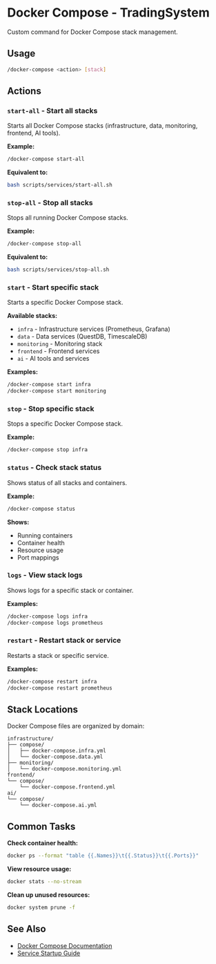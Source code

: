 # Docker Compose - TradingSystem

Custom command for Docker Compose stack management.

## Usage

```bash
/docker-compose <action> [stack]
```

## Actions

### `start-all` - Start all stacks
Starts all Docker Compose stacks (infrastructure, data, monitoring, frontend, AI tools).

**Example:**
```bash
/docker-compose start-all
```

**Equivalent to:**
```bash
bash scripts/services/start-all.sh
```

### `stop-all` - Stop all stacks
Stops all running Docker Compose stacks.

**Example:**
```bash
/docker-compose stop-all
```

**Equivalent to:**
```bash
bash scripts/services/stop-all.sh
```

### `start` - Start specific stack
Starts a specific Docker Compose stack.

**Available stacks:**
- `infra` - Infrastructure services (Prometheus, Grafana)
- `data` - Data services (QuestDB, TimescaleDB)
- `monitoring` - Monitoring stack
- `frontend` - Frontend services
- `ai` - AI tools and services

**Examples:**
```bash
/docker-compose start infra
/docker-compose start monitoring
```

### `stop` - Stop specific stack
Stops a specific Docker Compose stack.

**Example:**
```bash
/docker-compose stop infra
```

### `status` - Check stack status
Shows status of all stacks and containers.

**Example:**
```bash
/docker-compose status
```

**Shows:**
- Running containers
- Container health
- Resource usage
- Port mappings

### `logs` - View stack logs
Shows logs for a specific stack or container.

**Examples:**
```bash
/docker-compose logs infra
/docker-compose logs prometheus
```

### `restart` - Restart stack or service
Restarts a stack or specific service.

**Examples:**
```bash
/docker-compose restart infra
/docker-compose restart prometheus
```

## Stack Locations

Docker Compose files are organized by domain:

```
infrastructure/
├── compose/
│   ├── docker-compose.infra.yml
│   └── docker-compose.data.yml
├── monitoring/
│   └── docker-compose.monitoring.yml
frontend/
└── compose/
    └── docker-compose.frontend.yml
ai/
└── compose/
    └── docker-compose.ai.yml
```

## Common Tasks

**Check container health:**
```bash
docker ps --format "table {{.Names}}\t{{.Status}}\t{{.Ports}}"
```

**View resource usage:**
```bash
docker stats --no-stream
```

**Clean up unused resources:**
```bash
docker system prune -f
```

## See Also

- [Docker Compose Documentation](https://docs.docker.com/compose/)
- [Service Startup Guide](../../docs/context/ops/service-startup-guide.md)








